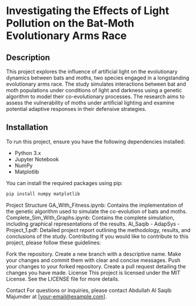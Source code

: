 # Investigating the Effects of Light Pollution on the Bat-Moth Evolutionary Arms Race

## Description

This project explores the influence of artificial light on the evolutionary dynamics between bats and moths, two species engaged in a longstanding evolutionary arms race. The study simulates interactions between bat and moth populations under conditions of light and darkness using a genetic algorithm to model their co-evolutionary processes. The research aims to assess the vulnerability of moths under artificial lighting and examine potential adaptive responses in their defensive strategies.

## Installation

To run this project, ensure you have the following dependencies installed:

- Python 3.x
- Jupyter Notebook
- NumPy
- Matplotlib

You can install the required packages using pip:

```bash
pip install numpy matplotlib
```


Project Structure
GA_With_Fitness.ipynb: Contains the implementation of the genetic algorithm used to simulate the co-evolution of bats and moths.
Complete_Sim_With_Graphs.ipynb: Contains the complete simulation, including graphical representations of the results.
Al_Saqib - AdapSys - Project_1.pdf: Detailed project report outlining the methodology, results, and conclusions of the study.
Contributing
If you would like to contribute to this project, please follow these guidelines:

Fork the repository.
Create a new branch with a descriptive name.
Make your changes and commit them with clear and concise messages.
Push your changes to your forked repository.
Create a pull request detailing the changes you have made.
License
This project is licensed under the MIT License. See the LICENSE file for more details.

Contact
For questions or inquiries, please contact Abdullah Al Saqib Majumder at [your-email@example.com].
